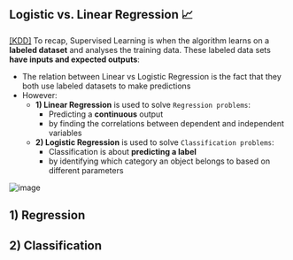## Logistic vs. Linear Regression 📈
[[KDD]](https://www.kdnuggets.com/2022/03/linear-logistic-regression-succinct-explanation.html#:~:text=Linear%20Regression%20and%20Logistic%20Regression,used%20to%20solve%20Classification%20problems.) To recap, Supervised Learning is when the algorithm learns on a **labeled dataset** and analyses the training data. These labeled data sets **have inputs and expected outputs**:
- The relation between Linear vs Logistic Regression is the fact that they both use labeled datasets to make predictions
- However:
  - **1) Linear Regression** is used to solve `Regression problems`:
    - Predicting a **continuous** output
    - by finding the correlations between dependent and independent variables 
  - **2) Logistic Regression** is used to solve `Classification problems`:
    - Classification is about **predicting a label**
    - by identifying which category an object belongs to based on different parameters 

![image](https://github.com/krystinli/Legoland/assets/33378140/eb554f29-a8f9-4c03-b8e2-fa96931238ef)

## 1) Regression


## 2) Classification
